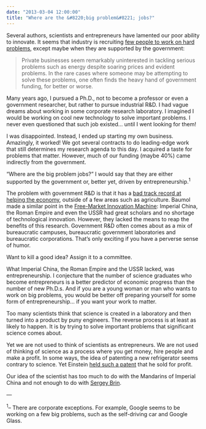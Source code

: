 ```yaml
---
date: "2013-03-04 12:00:00"
title: "Where are the &#8220;big problem&#8221; jobs?"
---
```




Several authors, scientists and entrepreneurs have lamented our poor ability to innovate. It seems that industry is recruiting [few people to work on hard problems](http://math-blog.com/2013/01/21/what-is-really-hot-in-stem-jobs/), except maybe when they are supported by the government:

> Private businesses seem remarkably uninterested in tackling serious problems such as energy despite soaring prices and evident problems. In the rare cases where someone may be attempting to solve these problems, one often finds the heavy hand of government funding, for better or worse.


Many years ago, I pursued a Ph.D., not to become a professor or even a government researcher, but rather to pursue industrial R&#038;D. I had vague dreams about working in some corporate research laboratory. I imagined I would be working on cool new technology to solve important problems. I never even questioned that such job existed&hellip; until I went looking for them!

I was disappointed. Instead, I ended up starting my own business. Amazingly, it worked! We got several contracts to do leading-edge work that still determines my research agenda to this day. I acquired a taste for problems that matter. However, much of our funding (maybe 40%) came indirectly from the government. 

&ldquo;Where are the big problem jobs?&rdquo; I would say that they are either supported by the government or, better yet, driven by entrepreneurship.<sup>1</sup> 

The problem with government R&#038;D is that it has a [bad track record at helping the economy](/lemire/blog/2013/02/26/does-academic-research-cause-economic-growth/), outside of a few areas such as agriculture. Baumol made a similar point in the [Free-Market Innovation Machine](https://www.amazon.com/Free-Market-Innovation-Machine-Analyzing-Capitalism/dp/0691096155/): Imperial China, the Roman Empire and even the USSR had great scholars and no shortage of technological innovation. However, they lacked the means to reap the benefits of this research. Government R&#038;D often comes about as a mix of bureaucratic campuses, bureaucratic government laboratories and bureaucratic corporations. That&rsquo;s only exciting if you have a perverse sense of humor. 

Want to kill a good idea? Assign it to a committee. 

What Imperial China, the Roman Empire and the USSR lacked, was entrepreneurship. I conjecture that the number of science graduates who become entrepreneurs is a better predictor of economic progress than the number of new Ph.D.s. And if you are a young woman or man who wants to work on big problems, you would be better off preparing yourself for some form of entrepreneurship&hellip; if you want your work to matter.

Too many scientists think that science is created in a laboratory and then turned into a product by puny engineers. The reverse process is at least as likely to happen. It is by trying to solve important problems that significant science comes about.

Yet we are not used to think of scientists as entrepreneurs. We are not used of thinking of science as a process where you get money, hire people and make a profit. In some ways, the idea of patenting a new refrigerator seems contrary to science. Yet Einstein [held such a patent](https://en.wikipedia.org/wiki/Einstein_fridge) that he sold for profit.

Our idea of the scientist has too much to do with the Mandarins of Imperial China and not enough to do with [Sergey Brin](https://en.wikipedia.org/wiki/Sergey_Brin). 

&mdash;

<sup>1</sup>&ndash; There are corporate exceptions. For example, Google seems to be working on a few big problems, such as the self-driving car and Google Glass.

